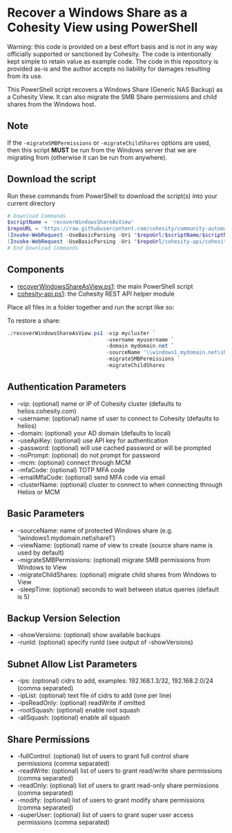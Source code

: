 # Recover a Windows Share as a Cohesity View using PowerShell

Warning: this code is provided on a best effort basis and is not in any way officially supported or sanctioned by Cohesity. The code is intentionally kept simple to retain value as example code. The code in this repository is provided as-is and the author accepts no liability for damages resulting from its use.

This PowerShell script recovers a Windows Share (Generic NAS Backup) as a Cohesity View. It can also migrate the SMB Share permissions and child shares from the Windows host.

## Note

If the `-migrateSMBPermissions` or `-migrateChildShares` options are used, then this script **MUST** be run from the Windows server that we are migrating from (otherwise it can be run from anywhere).

## Download the script

Run these commands from PowerShell to download the script(s) into your current directory

```powershell
# Download Commands
$scriptName = 'recoverWindowsShareAsView'
$repoURL = 'https://raw.githubusercontent.com/cohesity/community-automation-samples/main/powershell'
(Invoke-WebRequest -UseBasicParsing -Uri "$repoUrl/$scriptName/$scriptName.ps1").content | Out-File "$scriptName.ps1"; (Get-Content "$scriptName.ps1") | Set-Content "$scriptName.ps1"
(Invoke-WebRequest -UseBasicParsing -Uri "$repoUrl/cohesity-api/cohesity-api.ps1").content | Out-File cohesity-api.ps1; (Get-Content cohesity-api.ps1) | Set-Content cohesity-api.ps1
# End Download Commands
```

## Components

* [recoverWindowsShareAsView.ps1](https://raw.githubusercontent.com/cohesity/community-automation-samples/main/powershell/recoverWindowsShareAsView/recoverWindowsShareAsView.ps1): the main PowerShell script
* [cohesity-api.ps1](https://raw.githubusercontent.com/cohesity/community-automation-samples/main/powershell/cohesity-api/cohesity-api.ps1): the Cohesity REST API helper module

Place all files in a folder together and run the script like so:

To restore a share:

```powershell
./recoverWindowsShareAsView.ps1 -vip mycluster `
                                -username myusername `
                                -domain mydomain.net `
                                -sourceName '\\windows1.mydomain.net\share1' `
                                -migrateSMBPermissions `
                                -migrateChildShares
```

## Authentication Parameters

* -vip: (optional) name or IP of Cohesity cluster (defaults to helios.cohesity.com)
* -username: (optional) name of user to connect to Cohesity (defaults to helios)
* -domain: (optional) your AD domain (defaults to local)
* -useApiKey: (optional) use API key for authentication
* -password: (optional) will use cached password or will be prompted
* -noPrompt: (optional) do not prompt for password
* -mcm: (optional) connect through MCM
* -mfaCode: (optional) TOTP MFA code
* -emailMfaCode: (optional) send MFA code via email
* -clusterName: (optional) cluster to connect to when connecting through Helios or MCM

## Basic Parameters

* -sourceName: name of protected Windows share (e.g. '\\windows1.mydomain.net\share1')
* -viewName: (optional) name of view to create (source share name is used by default)
* -migrateSMBPermissions: (optional) migrate SMB permissions from Windows to View
* -migrateChildShares: (optional) migrate child shares from Windows to View
* -sleepTime: (optional) seconds to wait between status queries (default is 5)

## Backup Version Selection

* -showVersions: (optional) show available backups
* -runId: (optional) specify runId (see output of -showVersions)

## Subnet Allow List Parameters

* -ips: (optional) cidrs to add, examples: 192.168.1.3/32, 192.168.2.0/24 (comma separated)
* -ipList: (optional) text file of cidrs to add (one per line)
* -ipsReadOnly: (optional) readWrite if omitted
* -rootSquash: (optional) enable root squash
* -allSquash: (optional) enable all squash

## Share Permissions

* -fullControl: (optional) list of users to grant full control share permissions (comma separated)
* -readWrite: (optional) list of users to grant read/write share permissions (comma separated)
* -readOnly: (optional) list of users to grant read-only share permissions (comma separated)
* -modify: (optional) list of users to grant modify share permissions (comma separated)
* -superUser: (optional) list of users to grant super user access permissions (comma separated)
